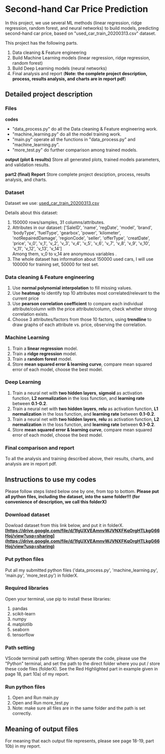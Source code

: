 # Second-hand Car Price Prediction

In this project, we use several ML methods (linear regression, ridge regression, random forest, and neural networks) to build models, predicting second-hand car price, based on "used_car_train_20200313.csv" dataset.

This project has the following parts.
1. Data cleaning & Feature engineering
2. Build Machine Learning models (linear regression, ridge regression, random forest)
3. Build Deep Learning models (neural networks)
4. Final analysis and report (**Note: the complete project description, process, results analysis, and charts are in report pdf**)

## Detailed project description

### Files
**codes**
- "data_process.py" do all the Data cleaning & Feature engineering work.
- "machine_learning.py" do all the model training work.
- "main.py" operate all the functions in "data_process.py" and "machine_learning.py".
- "more_test.py" do further comparison among trained models.

**output (plot & results)**
Store all generated plots, trained models parameters, and validation results.

**part2 (final) Report**
Store complete project desciption, process, results analysis, and charts.


### Dataset
Dataset we use: [ used_car_train_20200313.csv](https://drive.google.com/file/d/1fgUXVEAmnvWJVNXFKqOrgHTLkgG66Hoj/view " used_car_train_20200313.csv")

Details about this dataset:
1. 150000 rows/samples, 31 columns/attributes.
2. Attributes in our dataset:
['SaleID', 'name', 'regDate', 'model', 'brand', 'bodyType', 'fuelType', 'gearbox', 'power', 'kilometer', 'notRepairedDamage', 'regionCode', 'seller', 'offerType', 'creatDate', 'price', 'v_0', 'v_1', 'v_2', 'v_3', 'v_4', 'v_5', 'v_6', 'v_7', 'v_8', 'v_9', 'v_10', 'v_11', 'v_12', 'v_13', 'v_14']  
Among them, v_0 to v_14 are anonymous variables .
3. The whole dataset has information about 150000 used cars, I will use 100000
for training set, 50000 for test set.

### Data cleaning & Feature engineering
1. Use **normal polynomial interpolation** to fill missing values.
2. Use **heatmap** to identify top 10 attributes most correlated/relevant to the current price
3. Use **pearson correlation coefficient** to compare each individual attribute/column with the price attribute/column, check whether strong correlation exists.
4. Choose 3 attributes/factors from those 10 factors, using **trendline** to draw graphs of each attribute vs. price, observing the correlation.

### Machine Learning
1. Train a **linear regression** model.
2. Train a **ridge regression** model.
3. Train a **random forest** model.
4. Store **mean squared error & learning curve**, compare mean squared error of each model, choose the best model.

### Deep Learning
1. Train a neural net with **two hidden layers**, **sigmoid** as activation function, **L2 normalization** in the loss function, and **learning rate** between **0.1-0.2**.
2. Train a neural net with **two hidden layers**, **relu** as activation function, **L1 normalization** in the loss function, and **learning rate** between **0.1-0.2**.
3. Train a neural net with **two hidden layers**, **relu** as activation function, **L2 normalization** in the loss function, and **learning rate** between **0.1-0.2**.
4. Store **mean squared error & learning curve**, compare mean squared error of each model, choose the best model.

### Final comparison and report
To all the analysis and training described above, their results, charts, and analysis are in report pdf.

## Instructions to use my codes

Please follow steps listed below one by one, from top to bottom.
**Please put all python files, including the dataset, into the same folder!!! (for convenience of description, we call this folderX)**

### Download dataset

Dowload dataset from this link below, and put it in folderX.
**[https://drive.google.com/file/d/1fgUXVEAmnvWJVNXFKqOrgHTLkgG66Hoj/view?usp=sharing](https://drive.google.com/file/d/1fgUXVEAmnvWJVNXFKqOrgHTLkgG66Hoj/view?usp=sharing)**

### Put python files

Put all my submitted python files ('data_process.py', 'machine_learning.py', 'main.py', 'more_test.py') in folderX.

### Required libraries

Open your terminal, use pip to install these libraries:

 1. pandas
 2. scikit-learn
 3. numpy
 4. matplotlib
 5. seaborn
 6. tensorflow

### Path setting

VScode terminal path setting: When operate the code, please use the "Python" terminal, and set the path to the direct folder where you put / store these code files (folderX). See the Red Highlighted part in example given in page 18, part 10a) of my report.


### Run python files

 1. Open and Run main.py
 2. Open and Run more_test.py
 3. Note: make sure all files are in the same folder and the path is set correctly.

##  Meaning of output files

For meaning that each output file represents, please see page 18-19, part 10b) in my report.
